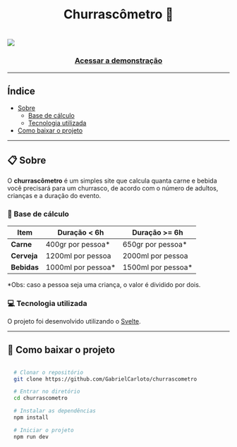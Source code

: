 <h1 align="center">
  <strong>Churrascômetro 🍖</strong>
</h1>

<h1>
  <img src="https://ik.imagekit.io/698xlahbaqz/demo.gif?ik-sdk-version=javascript-1.4.3&updatedAt=1643761300172" />
</h1>

<h3 align="center">
  <a href="https://calculachurras.netlify.app/">Acessar a demonstração</a>
</h3>

---

## Índice

- [Sobre](#clipboard-sobre)
  - [Base de cálculo](#1234-base-de-cálculo)
  - [Tecnologia utilizada](#computer-tecnologia-utilizada)
- [Como baixar o projeto](#file-folder-como-baixar-o-projeto)

---

## :clipboard: Sobre

O **churrascômetro** é um simples site que calcula quanta carne e bebida você precisará para um churrasco, de acordo com o número de adultos, crianças e a duração do evento.

### :1234: Base de cálculo

|    Item     |    Duração < 6h    |    Duração >= 6h   |
| ----------- | ------------------ | ------------------ |
|  **Carne**  | 400gr por pessoa*  | 650gr por pessoa*  |
| **Cerveja** | 1200ml por pessoa  | 2000ml por pessoa  |
| **Bebidas** | 1000ml por pessoa* | 1500ml por pessoa* |

*Obs: caso a pessoa seja uma criança, o valor é dividido por dois.

### :computer: Tecnologia utilizada

O projeto foi desenvolvido utilizando o [Svelte](https://svelte.dev/).

---

## :file_folder: Como baixar o projeto

```bash

  # Clonar o repositório
  git clone https://github.com/GabrielCarloto/churrascometro

  # Entrar no diretório
  cd churrascometro

  # Instalar as dependências
  npm install

  # Iniciar o projeto
  npm run dev

```